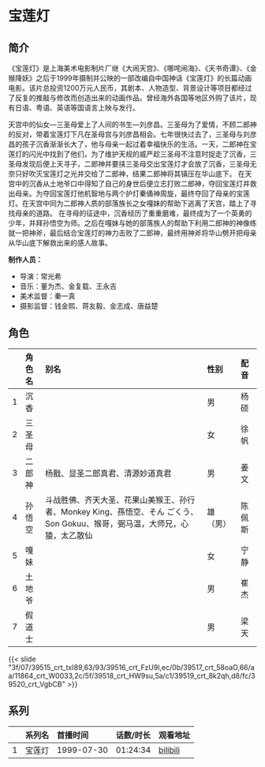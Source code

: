 # 宝莲灯


## 简介

《宝莲灯》是上海美术电影制片厂继《大闹天宫》、《哪咤闹海》、《天书奇谭》、《金猴降妖》之后于1999年摄制并公映的一部改编自中国神话《宝莲灯》的长篇动画电影。该片总投资1200万元人民币，其剧本、人物造型、背景设计等项目都经过了反复的推敲与修改而创造出来的动画作品。曾经海外各国等地区外购了该片，现有日语、粤语、英语等国语言上映与发行。

天宫中的仙女—三圣母爱上了人间的书生—刘彦昌。三圣母为了爱情，不顾二郎神的反对，带着宝莲灯下凡在圣母宫与刘彦昌相会。七年很快过去了，三圣母与刘彦昌的孩子沉香渐渐长大了，他与母亲一起过着幸福快乐的生活。一天，二郎神在宝莲灯的闪光中找到了他们，为了维护天规的威严趁三圣母不注意时捉走了沉香，三圣母发现后便上天寻子，二郎神并要挟三圣母交出宝莲灯才会放了沉香，三圣母无奈只好吹灭宝莲灯之光并交给了二郎神，结果二郎神将其镇压在华山底下。
在天宫中的沉香从土地爷口中得知了自己的身世后便立志打败二郎神，夺回宝莲灯并救出母亲。为夺回宝莲灯他机智地与两个护灯秦俑神周旋，最终夺回了母亲的宝莲灯。在天宫中同为二郎神人质的部落族长之女嘎妹的帮助下逃离了天宫，踏上了寻找母亲的道路。
在寻母的征途中，沉香经历了重重磨难，最终成为了一个英勇的少年，并拜孙悟空为师。之后在嘎妹与她的部落族人的帮助下利用二郎神的神像练就一把神斧，最后结合宝莲灯的神力击败了二郎神，最终用神斧将华山劈开把母亲从华山底下解救出来的感人故事。

**制作人员：**
- 导演：常光希
- 音乐：董为杰、金复载、王永吉
- 美术监督：秦一真
- 摄影监督：钱金熙、蒋友毅、金志成、唐益楚

## 角色

|     |   角色名   |   别名  | 性别 |  配音  |
|:--- |:------  |:----      |:---  |:--   |
| 1 | 沉香 |  | 男 | 杨硕 |
| 2 | 三圣母 |  | 女 | 徐帆 |
| 3 | 二郎神 | 杨戬、显圣二郎真君、清源妙道真君 | 男 | 姜文 |
| 4 | 孙悟空 | 斗战胜佛、齐天大圣、花果山美猴王、孙行者、Monkey King、孫悟空、そん ごくう、Son Gokuu、猴哥，弼马温，大师兄，心猿，太乙散仙 | 雄（男） | 陈佩斯 |
| 5 | 嘎妹 |  | 女 | 宁静 |
| 6 | 土地爷 |  | 男 | 崔杰 |
| 7 | 假道士 |  | 男 | 梁天 |

{{< slide "3f/07/39515_crt_txI89,63/93/39516_crt_FzU9l,ec/0b/39517_crt_58oaO,66/aa/11864_crt_W0033,2c/5f/39518_crt_HW9su,5a/c1/39519_crt_8k2qh,d8/fc/39520_crt_VgbCB" >}}

## 系列

|     |   系列名   |   首播时间  | 话数/时长  | 观看地址 |
|:---  |:------    |:----      |:---       |:---  |
| 1 | 宝莲灯 | 1999-07-30 | 01:24:34 | [bilibili](https://www.bilibili.com/video/BV12p4y157XY/)  |



